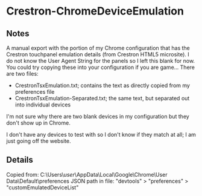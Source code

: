 # Crestron-ChromeDeviceEmulation #

## Notes ##

A manual export with the portion of my Chrome configuration that has the Crestron touchpanel emulation details (from Crestron HTML5 microsite). I do not know the User Agent String for the panels so I left this blank for now.
You could try copying these into your configuration if you are game...
There are two files:

- CrestronTsxEmulation.txt; contains the text as directly copied from my preferences file
- CrestronTsxEmulation-Separated.txt; the same text, but separated out into individual devices

I'm not sure why there are two blank devices in my configuration but they don't show up in Chrome. 

I don't have any devices to test with so I don't know if they match at all; I am just going off the website.

## Details ##

Copied from: C:\\Users\\_user_\\AppData\\Local\\Google\\Chrome\\User Data\\Default\\preferences
JSON path in file: "devtools" > "preferences" > "customEmulatedDeviceList"
